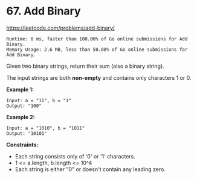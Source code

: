 # 67. Add Binary

https://leetcode.com/problems/add-binary/

```
Runtime: 0 ms, faster than 100.00% of Go online submissions for Add Binary.
Memory Usage: 2.6 MB, less than 50.00% of Go online submissions for Add Binary.
```

Given two binary strings, return their sum (also a binary string).

The input strings are both **non-empty** and contains only characters 1 or 0.

**Example 1:**
```
Input: a = "11", b = "1"
Output: "100"
```

**Example 2:**
```
Input: a = "1010", b = "1011"
Output: "10101"
```

**Constraints:**
- Each string consists only of '0' or '1' characters.
- 1 <= a.length, b.length <= 10^4
- Each string is either "0" or doesn't contain any leading zero.